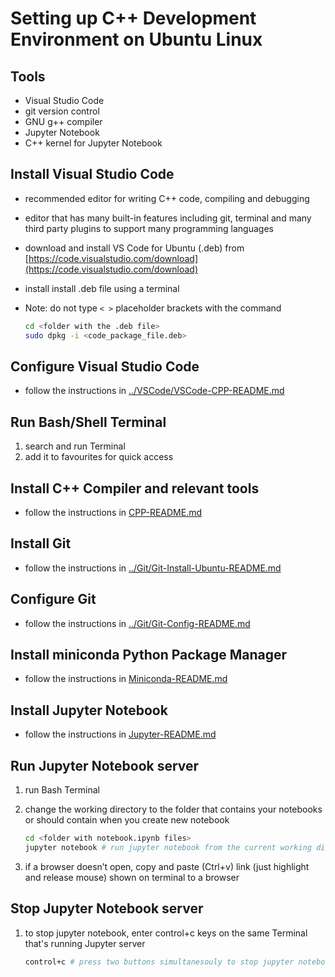 # Setting up C++ Development Environment on Ubuntu Linux

## Tools

- Visual Studio Code
- git version control
- GNU g++ compiler
- Jupyter Notebook
- C++ kernel for Jupyter Notebook

## Install Visual Studio Code

- recommended editor for writing C++ code, compiling and debugging
- editor that has many built-in features including git, terminal and many third party plugins to support many programming languages
- download and install VS Code for Ubuntu (.deb) from [https://code.visualstudio.com/download](https://code.visualstudio.com/download)
- install install .deb file using a terminal
- Note: do not type `< >` placeholder brackets with the command

    ```bash
    cd <folder with the .deb file>
    sudo dpkg -i <code_package_file.deb>
    ```

## Configure Visual Studio Code

- follow the instructions in [../VSCode/VSCode-CPP-README.md](../VSCode/VSCode-CPP-README.md)

## Run Bash/Shell Terminal

1. search and run Terminal
2. add it to favourites for quick access

## Install C++ Compiler and relevant tools

- follow the instructions in [CPP-README.md](CPP-README.md)

## Install Git

- follow the instructions in [../Git/Git-Install-Ubuntu-README.md](../Git/Git-Install-Ubuntu-README.md)

## Configure Git

- follow the instructions in [../Git/Git-Config-README.md](../Git/Git-Config-README.md)

## Install miniconda Python Package Manager

- follow the instructions in [Miniconda-README.md](Miniconda-README.md)

## Install Jupyter Notebook

- follow the instructions in [Jupyter-README.md](Jupyter-README.md)

## Run Jupyter Notebook server

1. run Bash Terminal
2. change the working directory to the folder that contains your notebooks or should contain when you create new notebook

    ```bash
    cd <folder with notebook.ipynb files>
    jupyter notebook # run jupyter notebook from the current working directory
    ```

3. if a browser doesn’t open, copy and paste (Ctrl+v) link (just highlight and release mouse) shown on terminal to a browser

## Stop Jupyter Notebook server

1. to stop jupyter notebook, enter control+c keys on the same Terminal that's running Jupyter server

    ```bash
    control+c # press two buttons simultanesouly to stop jupyter notebook server
    ```
